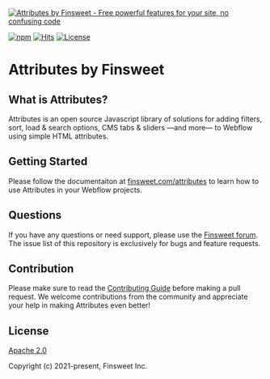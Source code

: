 <a target="_blank" href="https://finsweet.com/attributes">
	<picture>
		<img src="https://cdn.prod.website-files.com/61819aaca0e7ac73f85a2d54/65d4fee686c5ac71818ced00_Attributes-logo-full-black-background.svg" alt="Attributes by Finsweet - Free powerful features for your site, no confusing code" />
	</picture>
</a>

[![npm](https://img.shields.io/npm/v/@finsweet/attributes.svg)](https://www.npmjs.com/package/@finsweet/attributes) [![Hits](https://img.shields.io/jsdelivr/npm/hm/@finsweet/attributes)](https://www.npmjs.com/package/@finsweet/attributes) [![License](https://img.shields.io/npm/l/@finsweet/attributes.svg)](LICENSE.md)

# Attributes by Finsweet

## What is Attributes?

Attributes is an open source Javascript library of solutions for adding filters, sort, load & search options, CMS tabs & sliders —and more— to Webflow using simple HTML attributes.

## Getting Started

Please follow the documentaiton at [finsweet.com/attributes](https://www.finsweet.com/attributes) to learn how to use Attributes in your Webflow projects.

## Questions

If you have any questions or need support, please use the [Finsweet forum](https://forum.finsweet.com/). The issue list of this repository is exclusively for bugs and feature requests.

## Contribution

Please make sure to read the [Contributing Guide](CONTRIBUTING.md) before making a pull request. We welcome contributions from the community and appreciate your help in making Attributes even better!

## License

[Apache 2.0](LICENSE.md)

Copyright (c) 2021-present, Finsweet Inc.
